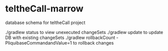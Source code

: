 # teltheCall-marrow
database schema for teltheCall project

./gradlew status to view unexecuted changeSets
./gradlew update to update DB with existing changeSets
./gradlew rollbackCount -PliquibaseCommandandValue=1 to rollback changes